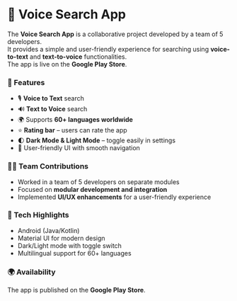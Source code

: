# 🎤 Voice Search App  

The **Voice Search App** is a collaborative project developed by a team of 5 developers.  
It provides a simple and user-friendly experience for searching using **voice-to-text** and **text-to-voice** functionalities.  
The app is live on the **Google Play Store**.  

### 📌 Features
- 🎙️ **Voice to Text** search  
- 🔊 **Text to Voice** search  
- 🌍 Supports **60+ languages worldwide**  
- ⭐ **Rating bar** – users can rate the app  
- 🌓 **Dark Mode & Light Mode** – toggle easily in settings  
- 🎨 User-friendly UI with smooth navigation  

### 👨‍💻 Team Contributions
- Worked in a team of 5 developers on separate modules  
- Focused on **modular development and integration**  
- Implemented **UI/UX enhancements** for a user-friendly experience  

### 🚀 Tech Highlights
- Android (Java/Kotlin)  
- Material UI for modern design  
- Dark/Light mode with toggle switch  
- Multilingual support for 60+ languages  

### 🌍 Availability
The app is published on the **Google Play Store**.  


